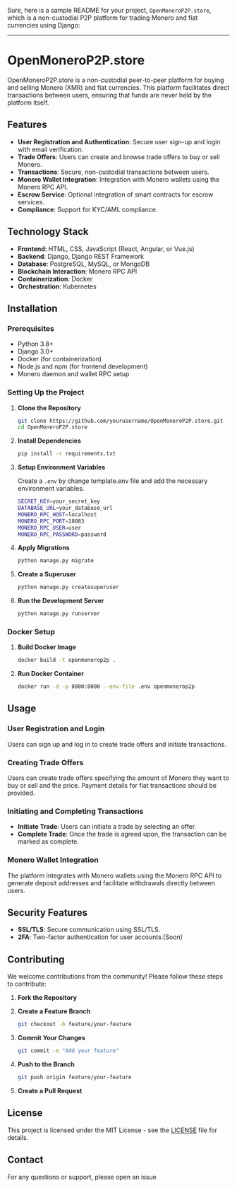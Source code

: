 Sure, here is a sample README for your project, `OpenMoneroP2P.store`, which is a non-custodial P2P platform for trading Monero and fiat currencies using Django:

---

# OpenMoneroP2P.store

OpenMoneroP2P.store is a non-custodial peer-to-peer platform for buying and selling Monero (XMR) and fiat currencies. This platform facilitates direct transactions between users, ensuring that funds are never held by the platform itself. 

## Features

- **User Registration and Authentication**: Secure user sign-up and login with email verification.
- **Trade Offers**: Users can create and browse trade offers to buy or sell Monero.
- **Transactions**: Secure, non-custodial transactions between users.
- **Monero Wallet Integration**: Integration with Monero wallets using the Monero RPC API.
- **Escrow Service**: Optional integration of smart contracts for escrow services.
- **Compliance**: Support for KYC/AML compliance.

## Technology Stack

- **Frontend**: HTML, CSS, JavaScript (React, Angular, or Vue.js)
- **Backend**: Django, Django REST Framework
- **Database**: PostgreSQL, MySQL, or MongoDB
- **Blockchain Interaction**: Monero RPC API
- **Containerization**: Docker
- **Orchestration**: Kubernetes

## Installation

### Prerequisites

- Python 3.8+
- Django 3.0+
- Docker (for containerization)
- Node.js and npm (for frontend development)
- Monero daemon and wallet RPC setup

### Setting Up the Project

1. **Clone the Repository**

    ```bash
    git clone https://github.com/yourusername/OpenMoneroP2P.store.git
    cd OpenMoneroP2P.store
    ```

2. **Install Dependencies**

    ```bash
    pip install -r requirements.txt
    ```

3. **Setup Environment Variables**

    Create a `.env` by change template.env file and add the necessary environment variables.

    ```bash
    SECRET_KEY=your_secret_key
    DATABASE_URL=your_database_url
    MONERO_RPC_HOST=localhost
    MONERO_RPC_PORT=18083
    MONERO_RPC_USER=user
    MONERO_RPC_PASSWORD=password
    ```

4. **Apply Migrations**

    ```bash
    python manage.py migrate
    ```

5. **Create a Superuser**

    ```bash
    python manage.py createsuperuser
    ```

6. **Run the Development Server**

    ```bash
    python manage.py runserver
    ```

### Docker Setup

1. **Build Docker Image**

    ```bash
    docker build -t openmonerop2p .
    ```

2. **Run Docker Container**

    ```bash
    docker run -d -p 8000:8000 --env-file .env openmonerop2p
    ```

## Usage

### User Registration and Login

Users can sign up and log in to create trade offers and initiate transactions.

### Creating Trade Offers

Users can create trade offers specifying the amount of Monero they want to buy or sell and the price. Payment details for fiat transactions should be provided.

### Initiating and Completing Transactions

- **Initiate Trade**: Users can initiate a trade by selecting an offer.
- **Complete Trade**: Once the trade is agreed upon, the transaction can be marked as complete.

### Monero Wallet Integration

The platform integrates with Monero wallets using the Monero RPC API to generate deposit addresses and facilitate withdrawals directly between users.

## Security Features

- **SSL/TLS**: Secure communication using SSL/TLS.
- **2FA**: Two-factor authentication for user accounts.(Soon)

## Contributing

We welcome contributions from the community! Please follow these steps to contribute:

1. **Fork the Repository**

2. **Create a Feature Branch**

    ```bash
    git checkout -b feature/your-feature
    ```

3. **Commit Your Changes**

    ```bash
    git commit -m "Add your feature"
    ```

4. **Push to the Branch**

    ```bash
    git push origin feature/your-feature
    ```

5. **Create a Pull Request**

## License

This project is licensed under the MIT License - see the [LICENSE](LICENSE) file for details.

## Contact

For any questions or support, please open an issue
